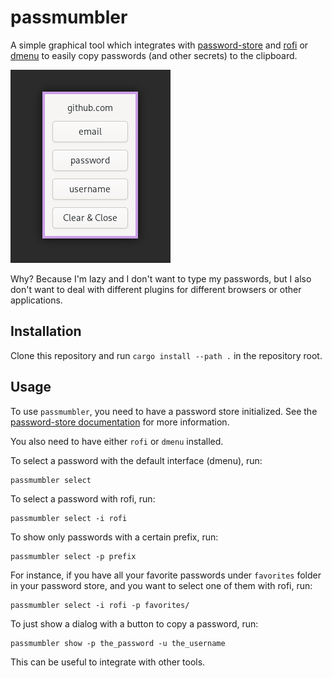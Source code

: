 # passmumbler

A simple graphical tool which integrates with [password-store](https://www.passwordstore.org/)
and [rofi](https://github.com/davatorium/rofi) or [dmenu](https://tools.suckless.org/dmenu/)
to easily copy passwords (and other secrets) to the clipboard.

![Screenshot](.screenshot.png)

Why? Because I'm lazy and I don't want to type my passwords, but I also don't
want to deal with different plugins for different browsers or other
applications.

## Installation

Clone this repository and run `cargo install --path .` in the repository root.

## Usage

To use `passmumbler`, you need to have a password store initialized.
See the [password-store documentation](https://www.passwordstore.org/#usage)
for more information.

You also need to have either `rofi` or `dmenu` installed.

To select a password with the default interface (dmenu), run:

```shell
passmumbler select
```

To select a password with rofi, run:

```shell
passmumbler select -i rofi
```

To show only passwords with a certain prefix, run:

```shell
passmumbler select -p prefix
```

For instance, if you have all your favorite passwords under `favorites` folder
in your password store, and you want to select one of them with rofi, run:

```shell
passmumbler select -i rofi -p favorites/
```

To just show a dialog with a button to copy a password, run:

```shell
passmumbler show -p the_password -u the_username
```

This can be useful to integrate with other tools.